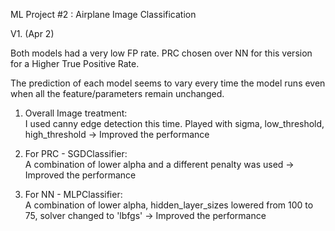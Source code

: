 ML Project #2 : Airplane Image Classification

V1. (Apr 2)


Both models had a very low FP rate.
PRC chosen over NN for this version for a Higher True Positive Rate.

The prediction of each model seems to vary every time the model runs even when all the feature/parameters remain unchanged. 

1. Overall Image treatment: <br>
I used canny edge detection this time. Played with sigma, low_threshold, high_threshold
-> Improved the performance

2. For PRC - SGDClassifier: <br>
A combination of lower alpha and a different penalty was used
-> Improved the performance

3. For NN - MLPClassifier: <br>
A combination of lower alpha, hidden_layer_sizes lowered from 100 to 75, solver changed to 'lbfgs'
-> Improved the performance
